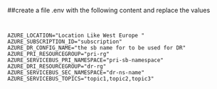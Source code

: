 ##create a file .env with the following content and replace the values

```


AZURE_LOCATION="Location Like West Europe "
AZURE_SUBSCRIPTION_ID="subscription"
AZURE_DR_CONFIG_NAME="the sb name for to be used for DR"
AZURE_PRI_RESOURCEGROUP="pri-rg"
AZURE_SERVICEBUS_PRI_NAMESPACE="pri-sb-namespace"
AZURE_DRI_RESOURCEGROUP="dr-rg"
AZURE_SERVICEBUS_SEC_NAMESPACE="dr-ns-name"
AZURE_SERVICEBUS_TOPICS="topic1,topic2,topic3"





```